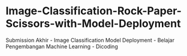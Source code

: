 # Image-Classification-Rock-Paper-Scissors-with-Model-Deployment
Submission Akhir - Image Classification Model Deployment - Belajar Pengembangan Machine Learning - Dicoding
